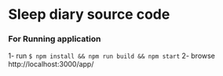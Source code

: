 # Sleep diary source code

### For Running application 

1- run 
  `$ npm install && npm run build && npm start`
2- 
  browse http://localhost:3000/app/
